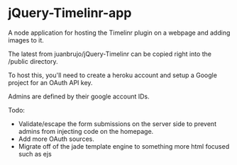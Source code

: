 jQuery-Timelinr-app
===================

A node application for hosting the Timelinr plugin on a webpage and adding images to it.


The latest from juanbrujo/jQuery-Timelinr can be copied right into the /public directory.

To host this, you'll need to create a heroku account and setup a Google project for an OAuth API key.

Admins are defined by their google account IDs.

Todo:
* Validate/escape the form submissions on the server side to prevent admins from injecting code on the homepage.
* Add more OAuth sources.
* Migrate off of the jade template engine to something more html focused such as ejs
